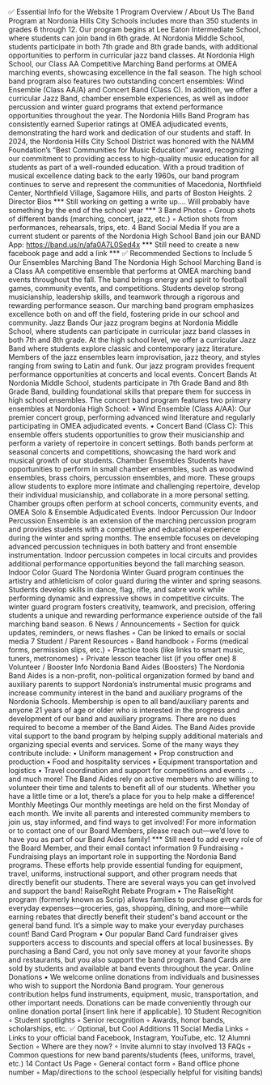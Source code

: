 :white_check_mark: Essential Info for the Website
	1	Program Overview / About Us
The Band Program at Nordonia Hills City Schools includes more than 350 students in grades 6 through 12. Our program begins at Lee Eaton Intermediate School, where students can join band in 6th grade. At Nordonia Middle School, students participate in both 7th grade and 8th grade bands, with additional opportunities to perform in curricular jazz band classes.
At Nordonia High School, our Class AA Competitive Marching Band performs at OMEA marching events, showcasing excellence in the fall season. The high school band program also features two outstanding concert ensembles: Wind Ensemble (Class AA/A) and Concert Band (Class C). In addition, we offer a curricular Jazz Band, chamber ensemble experiences, as well as indoor percussion and winter guard programs that extend performance opportunities throughout the year.
The Nordonia Hills Band Program has consistently earned Superior ratings at OMEA adjudicated events, demonstrating the hard work and dedication of our students and staff. In 2024, the Nordonia Hills City School District was honored with the NAMM Foundation’s “Best Communities for Music Education” award, recognizing our commitment to providing access to high-quality music education for all students as part of a well-rounded education.
With a proud tradition of musical excellence dating back to the early 1960s, our band program continues to serve and represent the communities of Macedonia, Northfield Center, Northfield Village, Sagamore Hills, and parts of Boston Heights.
	2	Director Bios
*** Still working on getting a write up…. Will probably have something by the end of the school year ***
	3	Band Photos
	◦	Group shots of different bands (marching, concert, jazz, etc.)
	◦	Action shots from performances, rehearsals, trips, etc.
	4	Band Social Media
If you are a current student or parents of the Nordonia High School Band join our BAND App: https://band.us/n/afa0A7L0Sed4x
*** Still need to create a new facebook page and add a link ***
:white_check_mark: Recommended Sections to Include
	5	Our Ensembles
 Marching Band
The Nordonia High School Marching Band is a Class AA competitive ensemble that performs at OMEA marching band events throughout the fall. The band brings energy and spirit to football games, community events, and competitions. Students develop strong musicianship, leadership skills, and teamwork through a rigorous and rewarding performance season. Our marching band program emphasizes excellence both on and off the field, fostering pride in our school and community.
 Jazz Bands
Our jazz program begins at Nordonia Middle School, where students can participate in curricular jazz band classes in both 7th and 8th grade. At the high school level, we offer a curricular Jazz Band where students explore classic and contemporary jazz literature. Members of the jazz ensembles learn improvisation, jazz theory, and styles ranging from swing to Latin and funk. Our jazz program provides frequent performance opportunities at concerts and local events.
 Concert Bands
At Nordonia Middle School, students participate in 7th Grade Band and 8th Grade Band, building foundational skills that prepare them for success in high school ensembles.
The concert band program features two primary ensembles at Nordonia High School:
	•	Wind Ensemble (Class A/AA): Our premier concert group, performing advanced wind literature and regularly participating in OMEA adjudicated events.
	•	Concert Band (Class C): This ensemble offers students opportunities to grow their musicianship and perform a variety of repertoire in concert settings. Both bands perform at seasonal concerts and competitions, showcasing the hard work and musical growth of our students. 
 Chamber Ensembles
Students have opportunities to perform in small chamber ensembles, such as woodwind ensembles, brass choirs, percussion ensembles, and more. These groups allow students to explore more intimate and challenging repertoire, develop their individual musicianship, and collaborate in a more personal setting. Chamber groups often perform at school concerts, community events, and OMEA Solo & Ensemble Adjudicated Events.
 Indoor Percussion
Our Indoor Percussion Ensemble is an extension of the marching percussion program and provides students with a competitive and educational experience during the winter and spring months. The ensemble focuses on developing advanced percussion techniques in both battery and front ensemble instrumentation. Indoor percussion competes in local circuits and provides additional performance opportunities beyond the fall marching season.
Indoor Color Guard
The Nordonia Winter Guard program continues the artistry and athleticism of color guard during the winter and spring seasons. Students develop skills in dance, flag, rifle, and sabre work while performing dynamic and expressive shows in competitive circuits. The winter guard program fosters creativity, teamwork, and precision, offering students a unique and rewarding performance experience outside of the fall marching band season.
	6	News / Announcements
	◦	Section for quick updates, reminders, or news flashes
	◦	Can be linked to emails or social media
	7	Student / Parent Resources
	◦	Band handbook
	◦	Forms (medical forms, permission slips, etc.)
	◦	Practice tools (like links to smart music, tuners, metronomes)
	◦	Private lesson teacher list (if you offer one)
	8	Volunteer / Booster Info
Nordonia Band Aides (Boosters)
The Nordonia Band Aides is a non-profit, non-political organization formed by band and auxiliary parents to support Nordonia’s instrumental music programs and increase community interest in the band and auxiliary programs of the Nordonia Schools. Membership is open to all band/auxiliary parents and anyone 21 years of age or older who is interested in the progress and development of our band and auxiliary programs. There are no dues required to become a member of the Band Aides.
The Band Aides provide vital support to the band program by helping supply additional materials and organizing special events and services. Some of the many ways they contribute include:
	•	Uniform management
	•	Prop construction and production
	•	Food and hospitality services
	•	Equipment transportation and logistics
	•	Travel coordination and support for competitions and events …and much more!
The Band Aides rely on active members who are willing to volunteer their time and talents to benefit all of our students. Whether you have a little time or a lot, there’s a place for you to help make a difference!
 Monthly Meetings
Our monthly meetings are held on the first Monday of each month. We invite all parents and interested community members to join us, stay informed, and find ways to get involved!
For more information or to contact one of our Board Members, please reach out—we’d love to have you as part of our Band Aides family!
*** Still need to add every role of the Board Member, and their email contact information
	9	Fundraising
	◦	Fundraising plays an important role in supporting the Nordonia Band programs. These efforts help provide essential funding for equipment, travel, uniforms, instructional support, and other program needs that directly benefit our students. There are several ways you can get involved and support the band!
 RaiseRight Rebate Program
	•	The RaiseRight program (formerly known as Scrip) allows families to purchase gift cards for everyday expenses—groceries, gas, shopping, dining, and more—while earning rebates that directly benefit their student's band account or the general band fund. It’s a simple way to make your everyday purchases count!
 Band Card Program
	•	Our popular Band Card fundraiser gives supporters access to discounts and special offers at local businesses. By purchasing a Band Card, you not only save money at your favorite shops and restaurants, but you also support the band program. Band Cards are sold by students and available at band events throughout the year.
 Online Donations
	•	We welcome online donations from individuals and businesses who wish to support the Nordonia Band program. Your generous contribution helps fund instruments, equipment, music, transportation, and other important needs. Donations can be made conveniently through our online donation portal [insert link here if applicable].
	10	Student Recognition
	◦	Student spotlights
	◦	Senior recognition
	◦	Awards, honor bands, scholarships, etc.
:white_check_mark: Optional, but Cool Additions
	11	Social Media Links
	◦	Links to your official band Facebook, Instagram, YouTube, etc.
	12	Alumni Section
	◦	Where are they now?
	◦	Invite alumni to stay involved
	13	FAQs
	◦	Common questions for new band parents/students (fees, uniforms, travel, etc.)
	14	Contact Us Page
	◦	General contact form
	◦	Band office phone number
	◦	Map/directions to the school (especially helpful for visiting bands)